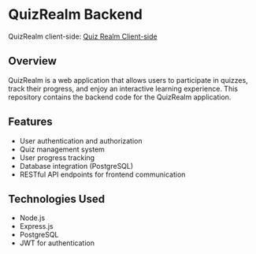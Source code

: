# QuizRealm Backend

QuizRealm client-side: [Quiz Realm Client-side](https://github.com/dsimonaits/quiz-realm)

## Overview

QuizRealm is a web application that allows users to participate in quizzes, track their progress, and enjoy an interactive learning experience. This repository contains the backend code for the QuizRealm application.

## Features

- User authentication and authorization
- Quiz management system
- User progress tracking
- Database integration (PostgreSQL)
- RESTful API endpoints for frontend communication

## Technologies Used

- Node.js
- Express.js
- PostgreSQL
- JWT for authentication
